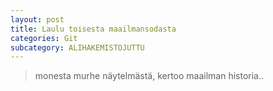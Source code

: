 ```yaml
---
layout: post
title: Laulu toisesta maailmansodasta
categories: Git
subcategory: ALIHAKEMISTOJUTTU
---
```

>monesta murhe näytelmästä, kertoo maailman historia..